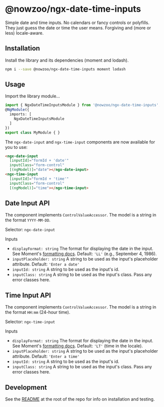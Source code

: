 # @nowzoo/ngx-date-time-inputs

Simple date and time inputs. No calendars or fancy controls or polyfills. They just guess the date or time the user means. Forgiving and (more or less) locale-aware.


## Installation

Install the library and its dependencies (moment and lodash).

```bash
npm i --save @nowzoo/ngx-date-time-inputs moment lodash
```

## Usage

Import the library module...

```typescript
import { NgxDateTimeInputsModule } from '@nowzoo/ngx-date-time-inputs';
@NgModule({
  imports: [
    NgxDateTimeInputsModule
  ]
})
export class MyModule { }
```

The `ngx-date-input` and `ngx-time-input` components are
now available for you to use:

```html
<ngx-date-input
  [inputId]="formId + 'date'"
  inputClass="form-control"
  [(ngModel)]="date"></ngx-date-input>
<ngx-time-input
  [inputId]="formId + 'time'"
  inputClass="form-control"
  [(ngModel)]="time"></ngx-time-input>
```

## Date Input API
The component implements `ControlValueAccessor`. The model is a string in the format `YYYY-MM-DD`.

Selector: `ngx-date-input`

Inputs
- `displayFormat: string` The format for displaying the date in the input. See Moment's [formatting docs](https://momentjs.com/docs/#/displaying/format/).
  Default: `'LL'` (e.g., September 4, 1986).
- `inputPlaceholder: string` A string to be used as the input's placeholder attribute. Default: `'Enter a date'`
- `inputId: string` A string to be used as the input's id.
- `inputClass: string` A string to be used as the input's class. Pass any error classes here.

## Time Input API
The component implements `ControlValueAccessor`. The model is a string in the format `HH:mm` (24-hour time).

Selector: `ngx-time-input`

Inputs

- `displayFormat: string` The format for displaying the date in the input. See Moment's [formatting docs](https://momentjs.com/docs/#/displaying/format/). Default: `'LT'` (time in the locale).
- `inputPlaceholder: string` A string to be used as the input's placeholder attribute. Default: `'Enter a time'`
- `inputId: string` A string to be used as the input's id.
- `inputClass: string` A string to be used as the input's class. Pass any error classes here.



## Development

See the [README](https://github.com/nowzoo/ngx) at the root of the repo for info on installation and testing.
